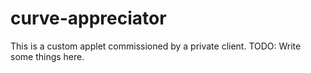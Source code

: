 # curve-appreciator

This is a custom applet commissioned by a private client.
TODO: Write some things here.